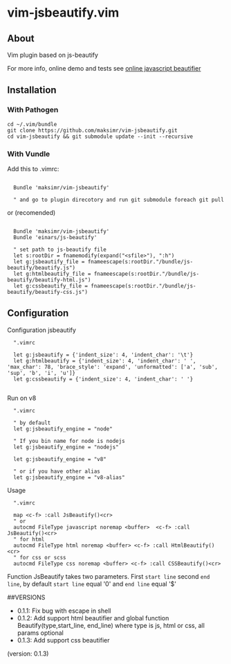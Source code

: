 vim-jsbeautify.vim
============

## About

Vim plugin based on js-beautify

For more info, online demo and tests see [online javascript beautifier](http://jsbeautifier.org/)

Installation
------------


### With Pathogen

```
cd ~/.vim/bundle
git clone https://github.com/maksimr/vim-jsbeautify.git
cd vim-jsbeautify && git submodule update --init --recursive
```

### With Vundle
Add this to .vimrc:

```vim

  Bundle 'maksimr/vim-jsbeautify'

  " and go to plugin direcotory and run git submodule foreach git pull

```
or (recomended)

```vim

  Bundle 'maksimr/vim-jsbeautify'
  Bundle 'einars/js-beautify'

  " set path to js-beautify file
  let s:rootDir = fnamemodify(expand("<sfile>"), ":h")
  let g:jsbeautify_file = fnameescape(s:rootDir."/bundle/js-beautify/beautify.js")
  let g:htmlbeautify_file = fnameescape(s:rootDir."/bundle/js-beautify/beautify-html.js")
  let g:cssbeautify_file = fnameescape(s:rootDir."/bundle/js-beautify/beautify-css.js")

```

Configuration
-------------

Configuration jsbeautify

```vim
  ".vimrc

  let g:jsbeautify = {'indent_size': 4, 'indent_char': '\t'}
  let g:htmlbeautify = {'indent_size': 4, 'indent_char': ' ', 'max_char': 78, 'brace_style': 'expand', 'unformatted': ['a', 'sub', 'sup', 'b', 'i', 'u']}
  let g:cssbeautify = {'indent_size': 4, 'indent_char': ' '}


```

Run on v8

```vim
  ".vimrc

  " by default
  let g:jsbeautify_engine = "node"

  " If you bin name for node is nodejs
  let g:jsbeautify_engine = "nodejs"

  let g:jsbeautify_engine = "v8"

  " or if you have other alias
  let g:jsbeautify_engine = "v8-alias"

```

Usage

```vim
  ".vimrc

  map <c-f> :call JsBeautify()<cr>
  " or
  autocmd FileType javascript noremap <buffer>  <c-f> :call JsBeautify()<cr>
  " for html
  autocmd FileType html noremap <buffer> <c-f> :call HtmlBeautify()<cr>
  " for css or scss
  autocmd FileType css noremap <buffer> <c-f> :call CSSBeautify()<cr>

```

Function JsBeautify takes two parameters. First `start line` second `end line`,
by default `start line` equal '0' and `end line` equal '$'

##VERSIONS

* 0.1.1: Fix bug with escape in shell
* 0.1.2: Add support html beautifier and global function Beautify(type,start_line, end_line) where type is js, html or css, all params optional
* 0.1.3: Add support css beautifier

(version: 0.1.3)
